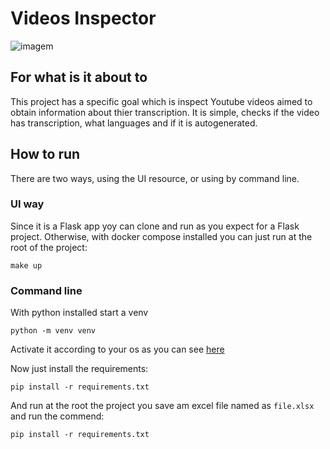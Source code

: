 # Videos Inspector

![imagem](https://github.com/user-attachments/assets/b136ad6b-fb7a-4731-bde7-9925e2d8e712)


## For what is it about to
This project has a specific goal which is inspect Youtube videos aimed to obtain information about thier transcription.
It is simple, checks if the video has transcription, what languages and if it is autogenerated.

## How to run

There are two ways, using the UI resource, or using by command line.


### UI way
Since it is a Flask app yoy can clone and run as you expect for a Flask project. Otherwise, with docker compose installed you can just run at the root of the project: 

```
make up
```

### Command line

With python installed start a venv

```
python -m venv venv
```
Activate it according to your os as you can see [here](https://python.land/virtual-environments/virtualenv)

Now just install the requirements:
```
pip install -r requirements.txt
```

And run at the root the project you save am excel file named as `file.xlsx` and run the commend:
```
pip install -r requirements.txt
```
